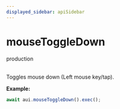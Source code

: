 ```yaml
---
displayed_sidebar: apiSidebar
---
```

# mouseToggleDown
<span class="theme-doc-version-badge badge badge--success">production</span><br/><br/>

Toggles mouse down (Left mouse key/tap).

**Example:**
```typescript
await aui.mouseToggleDown().exec();
```

